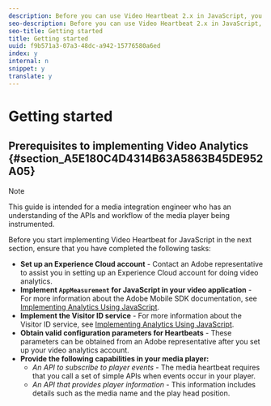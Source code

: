 ```yaml
---
description: Before you can use Video Heartbeat 2.x in JavaScript, you must set up an Experience Cloud account, enable the Visitor ID service, and obtain valid configuration parameters for measuring video heartbeats.
seo-description: Before you can use Video Heartbeat 2.x in JavaScript, you must set up an Experience Cloud account, enable the Visitor ID service, and obtain valid configuration parameters for measuring video heartbeats.
seo-title: Getting started
title: Getting started
uuid: f9b571a3-07a3-48dc-a942-15776580a6ed
index: y
internal: n
snippet: y
translate: y
---
```


# Getting started


## Prerequisites to implementing Video Analytics {#section_A5E180C4D4314B63A5863B45DE952A05}


>[!NOTE]
>
>This guide is intended for a media integration engineer who has an understanding of the APIs and workflow of the media player being instrumented.


Before you start implementing Video Heartbeat for JavaScript in the next section, ensure that you have completed the following tasks:

* **Set up an Experience Cloud account** - Contact an Adobe representative to assist you in setting up an Experience Cloud account for doing video analytics.
* **Implement `AppMeasurement` for JavaScript in your video application** - For more information about the Adobe Mobile SDK documentation, see [Implementing Analytics Using JavaScript](https://marketing.adobe.com/resources/help/en_US/sc/implement/js_implementation.html).
* **Implement the Visitor ID service** - For more information about the Visitor ID service, see [Implementing Analytics Using JavaScript](https://marketing.adobe.com/resources/help/en_US/sc/implement/js_implementation.html).
* **Obtain valid configuration parameters for Heartbeats** - These parameters can be obtained from an Adobe representative after you set up your video analytics account.
* **Provide the following capabilities in your media player:** 
    * *An API to subscribe to player events* - The media heartbeat requires that you call a set of simple APIs when events occur in your player.
    * *An API that provides player information* - This information includes details such as the media name and the play head position.

